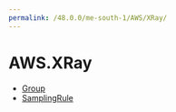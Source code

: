 ```yaml
---
permalink: /48.0.0/me-south-1/AWS/XRay/
---
```


# AWS.XRay



* [Group](Group.md)
* [SamplingRule](SamplingRule.md)